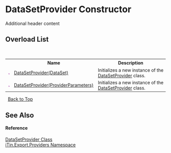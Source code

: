 # DataSetProvider Constructor 
Additional header content 


## Overload List
&nbsp;<table><tr><th></th><th>Name</th><th>Description</th></tr><tr><td>![Public method](media/pubmethod.gif "Public method")</td><td><a href="M_iTin_Export_Providers_DataSetProvider__ctor_1">DataSetProvider(DataSet)</a></td><td>
Initializes a new instance of the <a href="T_iTin_Export_Providers_DataSetProvider">DataSetProvider</a> class.</td></tr><tr><td>![Public method](media/pubmethod.gif "Public method")</td><td><a href="M_iTin_Export_Providers_DataSetProvider__ctor">DataSetProvider(ProviderParameters)</a></td><td>
Initializes a new instance of the <a href="T_iTin_Export_Providers_DataSetProvider">DataSetProvider</a> class.</td></tr></table>&nbsp;
<a href="#datasetprovider-constructor">Back to Top</a>

## See Also


#### Reference
<a href="T_iTin_Export_Providers_DataSetProvider">DataSetProvider Class</a><br /><a href="N_iTin_Export_Providers">iTin.Export.Providers Namespace</a><br />